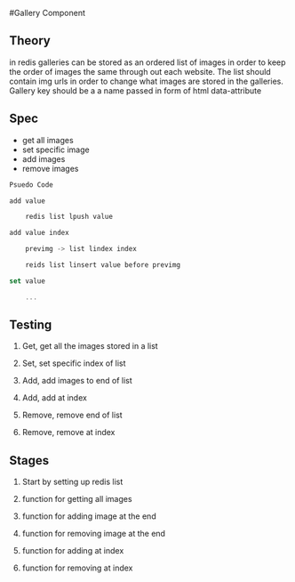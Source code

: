 #Gallery Component

## Theory

in redis galleries can be stored as an ordered list of images in order to keep
the order of images the same through out each website. The list should contain
img urls in order to change what images are stored in the galleries. Gallery key
should be a a name passed in form of html data-attribute

## Spec

- get all images
- set specific image
- add images
- remove images

```javascript
Psuedo Code

add value

	redis list lpush value

add value index

	previmg -> list lindex index

	reids list linsert value before previmg

set value

	...

```

## Testing

1. Get, get all the images stored in a list

2. Set, set specific index of list

3. Add, add images to end of list

4. Add, add at index

5. Remove, remove end of list

6. Remove, remove at index

## Stages

1. Start by setting up redis list

2. function for getting all images

3. function for adding image at the end

4. function for removing image at the end

5. function for adding at index

6. function for removing at index

